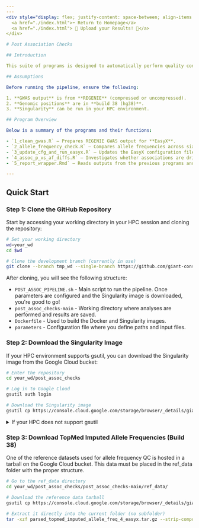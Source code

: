 ```yaml
---
---
<div style="display: flex; justify-content: space-between; align-items: center;">
  <a href="./index.html">⬅️ Return to Homepage</a>
  <a href="./index.html"> 🎉 Upload your Results! 🎉</a>
</div>

# Post Association Checks

## Introduction

This suite of programs is designed to automatically perform quality control (QC) of GWAS results. Most of the analyses are based on QC steps performed by **EasyX**, an R package that combines functions from **EasyStrata** and **EasyQC**.

## Assumptions

Before running the pipeline, ensure the following:

1. **GWAS output** is from **REGENIE** (compressed or uncompressed).
2. **Genomic positions** are in **build 38 (hg38)**.
3. **Singularity** can be run in your HPC environment.

## Program Overview

Below is a summary of the programs and their functions:

- `1_clean_gwas.R` – Prepares REGENIE GWAS output for **EasyX**.  
- `2_allele_frequency_check.R` – Compares allele frequencies across six different genetic ancestries (**AFR**, **AMR**, **MID**, **EUR**, **EAS**, and **SAS**).  
- `3_update_cfg_and_run_easyx.R` – Updates the EasyX configuration file with your input data and threshold parameters, and then runs EasyX.  
- `4_assoc_p_vs_af_diffs.R` – Investigates whether associations are driven by a specific subpopulation (e.g., Finnish among Europeans).  
- `5_report_wrapper.Rmd` – Reads outputs from the previous programs and summarizes the findings in a report.

---
```


## Quick Start

### Step 1: Clone the GitHub Repository

Start by accessing your working directory in your HPC session and cloning the repository:

```bash
# Set your working directory
wd=your_wd
cd $wd

# Clone the development branch (currently in use)
git clone --branch tmp_wd --single-branch https://github.com/giant-consortium/post_assoc_checks.git
```
After cloning, you will see the following structure:

- `POST_ASSOC_PIPELINE.sh` - Main script to run the pipeline. Once parameters are configured and the Singularity image is downloaded, you're good to go!
- `post_assoc_checks-main` - Working directory where analyses are performed and results are saved.
- `Dockerfile` - Used to build the Docker and Singularity images.
- `parameters` - Configuration file where you define paths and input files.

### Step 2: Download the Singularity Image

If your HPC environment supports gsutil, you can download the Singularity image from the Google Cloud bucket:

```bash
# Enter the repository
cd your_wd/post_assoc_checks

# Log in to Google Cloud
gsutil auth login

# Download the Singularity image
gsutil cp https://console.cloud.google.com/storage/browser/_details/giant_deeper_imputation/singularity_containers/post_assoc_qc_latest.sif?pageState=(%22StorageObjectListTable%22:(%22f%22:%22%255B%255D%22))&inv=1&invt=Ab1weA post_assoc_qc_latest.sif
```
<details>
<summary>If your HPC does not support gsutil</summary>

If your HPC does not support `gsutil`, you can download the file manually from the [GIANT Singularity Containers page](https://console.cloud.google.com/storage/browser/giant_deeper_imputation/singularity_containers).

Look for: **`post_assoc_qc_latest.sif`** and download it to your working directory.
</details>

### Step 3: Download TopMed Imputed Allele Frequencies (Build 38)

One of the reference datasets used for allele frequency QC is hosted in a tarball on the Google Cloud bucket. This data must be placed in the ref_data folder with the proper structure.

```bash
# Go to the ref_data directory
cd your_wd/post_assoc_checks/post_assoc_checks-main/ref_data/

# Download the reference data tarball
gsutil cp https://console.cloud.google.com/storage/browser/_details/giant_deeper_imputation/parsed_topmed_imputed_allele_freq_4_easyx.tar.gz?pageState=(%22StorageObjectListTable%22:(%22f%22:%22%255B%255D%22))&inv=1&invt=Ab1weA parsed_topmed_imputed_allele_freq_4_easyx.tar.gz

# Extract it directly into the current folder (no subfolder)
tar -xzf parsed_topmed_imputed_allele_freq_4_easyx.tar.gz --strip-components=1
```
